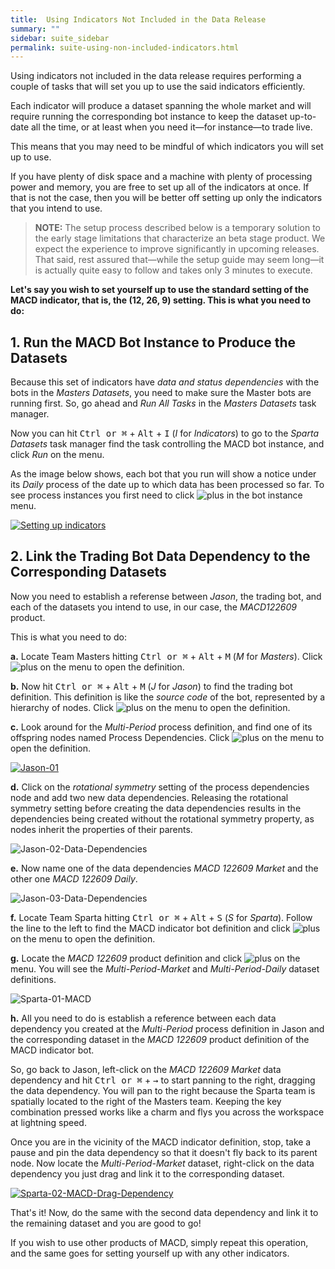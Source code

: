 ```yaml
---
title:  Using Indicators Not Included in the Data Release
summary: ""
sidebar: suite_sidebar
permalink: suite-using-non-included-indicators.html
---
```


Using indicators not included in the data release requires performing a couple of tasks that will set you up to use the said indicators efficiently. 

Each indicator will produce a dataset spanning the whole market and will require running the corresponding bot instance to keep the dataset up-to-date all the time, or at least when you need it—for instance—to trade live.

This means that you may need to be mindful of which indicators you will set up to use.

If you have plenty of disk space and a machine with plenty of processing power and memory, you are free to set up all of the indicators at once. If that is not the case, then you will be better off setting up only the indicators that you intend to use.

> **NOTE:** The setup process described below is a temporary solution to the early stage limitations that characterize an beta stage product. We expect the experience to improve significantly in upcoming releases. That said, rest assured that—while the setup guide may seem long—it is actually quite easy to follow and takes only 3 minutes to execute.

**Let's say you wish to set yourself up to use the standard setting of the MACD indicator, that is, the (12, 26, 9) setting. This is what you need to do:**

## 1. Run the MACD Bot Instance to Produce the Datasets

Because this set of indicators have *data and status dependencies* with the bots in the *Masters Datasets*, you need to make sure the Master bots are running first. So, go ahead and *Run All Tasks* in the *Masters Datasets* task manager.

Now you can hit <kbd>Ctrl or &#8984;</kbd> + <kbd>Alt</kbd> + <kbd>I</kbd> (*I* for *Indicators*) to go to the *Sparta Datasets* task manager find the task controlling the MACD bot instance, and click *Run* on the menu.

As the image below shows, each bot that you run will show a notice under its *Daily* process of the date up to which data has been processed so far. To see process instances you first need to click ![plus](https://user-images.githubusercontent.com/13994516/70042962-121cc180-15c0-11ea-8322-018f78524f39.PNG) in the bot instance menu.

[![Setting up indicators](https://user-images.githubusercontent.com/13994516/70346176-f9313c00-185d-11ea-9cf2-18b036a711ba.gif)](https://user-images.githubusercontent.com/13994516/70346176-f9313c00-185d-11ea-9cf2-18b036a711ba.gif)

## 2. Link the Trading Bot Data Dependency to the Corresponding Datasets

Now you need to establish a referense between *Jason*, the trading bot, and each of the datasets you intend to use, in our case, the *MACD122609* product.

This is what you need to do:

**a.** Locate Team Masters hitting <kbd>Ctrl or &#8984;</kbd> + <kbd>Alt</kbd> + <kbd>M</kbd> (*M* for *Masters*). Click ![plus](https://user-images.githubusercontent.com/13994516/70042962-121cc180-15c0-11ea-8322-018f78524f39.PNG) on the menu to open the definition.

**b.** Now hit <kbd>Ctrl or &#8984;</kbd> + <kbd>Alt</kbd> + <kbd>M</kbd> (*J* for *Jason*) to find the trading bot definition. This definition is like the *source code* of the bot, represented by a hierarchy of nodes. Click ![plus](https://user-images.githubusercontent.com/13994516/70042962-121cc180-15c0-11ea-8322-018f78524f39.PNG) on the menu to open the definition.

**c.** Look around for the *Multi-Period* process definition, and find one of its offspring nodes named Process Dependencies. Click ![plus](https://user-images.githubusercontent.com/13994516/70042962-121cc180-15c0-11ea-8322-018f78524f39.PNG) on the menu to open the definition.

[![Jason-01](https://user-images.githubusercontent.com/13994516/70349517-259c8680-1865-11ea-80e3-09e67627c6b9.gif)](https://user-images.githubusercontent.com/13994516/70349517-259c8680-1865-11ea-80e3-09e67627c6b9.gif)

**d.** Click on the *rotational symmetry* setting of the process dependencies node and add two new data dependencies. Releasing the rotational symmetry setting before creating the data dependencies results in the dependencies being created without the rotational symmetry property, as nodes inherit the properties of their parents.

![Jason-02-Data-Dependencies](https://user-images.githubusercontent.com/13994516/70349729-99d72a00-1865-11ea-8f15-1130d7f78222.gif)

**e.** Now name one of the data dependencies *MACD 122609 Market* and the other one *MACD 122609 Daily*.

![Jason-03-Data-Dependencies](https://user-images.githubusercontent.com/13994516/70349731-99d72a00-1865-11ea-92f7-4cab6b68c620.gif)

**f.** Locate Team Sparta hitting <kbd>Ctrl or &#8984;</kbd> + <kbd>Alt</kbd> + <kbd>S</kbd> (*S* for *Sparta*). Follow the line to the left to find the MACD indicator bot definition and click ![plus](https://user-images.githubusercontent.com/13994516/70042962-121cc180-15c0-11ea-8322-018f78524f39.PNG) on the menu to open the definition.

**g.** Locate the *MACD 122609* product definition and click ![plus](https://user-images.githubusercontent.com/13994516/70042962-121cc180-15c0-11ea-8322-018f78524f39.PNG) on the menu. You will see the *Multi-Period-Market* and *Multi-Period-Daily* dataset definitions.

![Sparta-01-MACD](https://user-images.githubusercontent.com/13994516/70351065-63e77500-1868-11ea-9eed-a410ecf0d7ee.gif)

**h.** All you need to do is establish a reference between each data dependency you created at the *Multi-Period* process definition in Jason and the corresponding dataset in the *MACD 122609* product definition of the MACD indicator bot. 

So, go back to Jason, left-click on the *MACD 122609 Market* data dependency and hit <kbd>Ctrl or &#8984;</kbd> + <kbd>&#8594;</kbd> to start panning to the right, dragging the data dependency. You will pan to the right because the Sparta team is spatially located to the right of the Masters team. Keeping the key combination pressed works like a charm and flys you across the workspace at lightning speed.

Once you are in the vicinity of the MACD indicator definition, stop, take a pause and pin the data dependency so that it doesn't fly back to its parent node. Now locate the *Multi-Period-Market* dataset, right-click on the data dependency you just drag and link it to the corresponding dataset.

[![Sparta-02-MACD-Drag-Dependency](https://user-images.githubusercontent.com/13994516/70351647-aeb5bc80-1869-11ea-94fe-0a8cea4e3987.gif)](https://user-images.githubusercontent.com/13994516/70351647-aeb5bc80-1869-11ea-94fe-0a8cea4e3987.gif)

That's it! Now, do the same with the second data dependency and link it to the remaining dataset and you are good to go!

If you wish to use other products of MACD, simply repeat this operation, and the same goes for setting yourself up with any other indicators.
